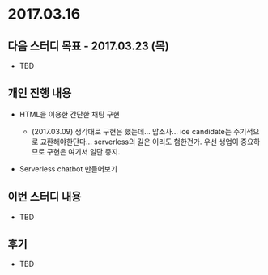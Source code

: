 # 2017.03.16

## 다음 스터디 목표 - 2017.03.23 (목)

* TBD

## 개인 진행 내용

* HTML을 이용한 간단한 채팅 구현
  * (2017.03.09) 생각대로 구현은 했는데... 맙소사... ice candidate는 주기적으로 교환해야한단다... serverless의 길은 이리도 험한건가.
    우선 생업이 중요하므로 구현은 여기서 일단 중지.

* Serverless chatbot 만들어보기

## 이번 스터디 내용

* TBD

## 후기

* TBD